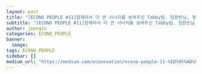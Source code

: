 ```yaml
---
layout: post
title: "[ECONO PEOPLE #11]함께라서 더 큰 시너지를 보여주신 Tabby팀. 임원빈님, 정현석님"
subtitle: "[ECONO PEOPLE #11]함께라서 더 큰 시너지를 보여주신 Tabby팀. 임원빈님, 정현석님"
author: jeongin
categories: ECONO_PEOPLE
banner:
  image:
tags: ECONO_PEOPLE
sidebar: []
medium_url: "https://medium.com/econovation/econo-people-11-%ED%95%A8%EA%BB%98%EB%9D%BC%EC%84%9C-%EB%8D%94-%ED%81%B0-%EC%8B%9C%EB%84%88%EC%A7%80%EB%A5%BC-%EB%B3%B4%EC%97%AC%EC%A3%BC%EC%8B%A0-tabby%ED%8C%80-%EC%9E%84%EC%9B%90%EB%B9%88%EB%8B%98-%EC%A0%95%ED%98%84%EC%84%9D%EB%8B%98-b59eed77697a"
---
```

